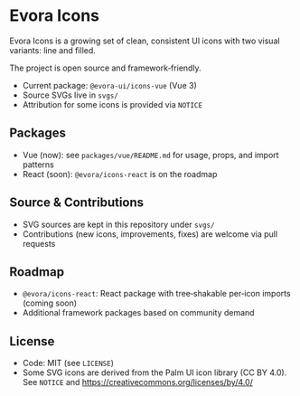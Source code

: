 # Evora Icons

Evora Icons is a growing set of clean, consistent UI icons with two visual variants: line and filled. 

The project is open source and framework‑friendly.

- Current package: `@evora-ui/icons-vue` (Vue 3)
- Source SVGs live in `svgs/`
- Attribution for some icons is provided via `NOTICE`

## Packages
- Vue (now): see `packages/vue/README.md` for usage, props, and import patterns
- React (soon): `@evora/icons-react` is on the roadmap

## Source & Contributions
- SVG sources are kept in this repository under `svgs/`
- Contributions (new icons, improvements, fixes) are welcome via pull requests

## Roadmap
- `@evora/icons-react`: React package with tree‑shakable per‑icon imports (coming soon)
- Additional framework packages based on community demand

## License
- Code: MIT (see `LICENSE`)
- Some SVG icons are derived from the Palm UI icon library (CC BY 4.0). See `NOTICE` and https://creativecommons.org/licenses/by/4.0/
